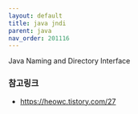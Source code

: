 ```yaml
---
layout: default
title: java jndi
parent: java
nav_order: 201116
---
```


Java Naming and Directory Interface

### 참고링크
* https://heowc.tistory.com/27